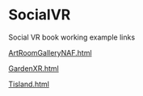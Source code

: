 # SocialVR
Social VR book working example links

<a href="https://funbit64.com:3025/ArtRoomGalleryNAF.html">ArtRoomGalleryNAF.html</a>

<a href="https://funbit64.com:3025/GardenXR.html">GardenXR.html</a>

<a href="https://funbit64.com:3025/Tisland.html">Tisland.html</a>
